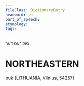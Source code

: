 ```yaml
---
fileClass: DictionaryEntry
headword: פּוק
part_of_speech: 
etymology: 
tags: 
---
```

פּוק
־עס
דער

NORTHEASTERN
==============

puk {LITHUANIA, Vilnius, 54257}